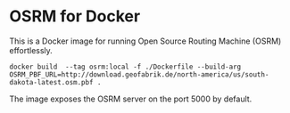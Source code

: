 # OSRM for Docker
This is a Docker image for running Open Source Routing Machine (OSRM) effortlessly.

```
docker build  --tag osrm:local -f ./Dockerfile --build-arg OSRM_PBF_URL=http://download.geofabrik.de/north-america/us/south-dakota-latest.osm.pbf .
```

The image exposes the OSRM server on the port 5000 by default.
